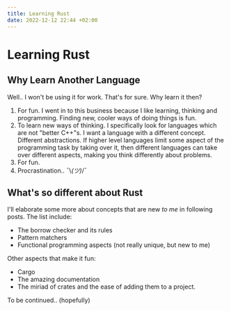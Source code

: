 ```yaml
---
title: Learning Rust
date: 2022-12-12 22:44 +02:00
---
```


# Learning Rust

## Why Learn Another Language

Well.. I won't be using it for work. That's for sure. Why learn it then?
1. For fun. I went in to this business because I like learning, thinking and
programming. Finding new, cooler ways of doing things is fun.
2. To learn new ways of thinking. I specifically look for languages which are
not "better C++"s. I want a language with a different concept. Different 
abstractions. If higher level languages limit some aspect of the programming task
by taking over it, then different languages can take over different aspects,
making you think differently about problems.
3. For fun.
4. Procrastination.. ¯\\_(ツ)_/¯

## What's so different about Rust

I'll elaborate some more about concepts that are new *to me* in following posts.
The list include:
* The borrow checker and its rules
* Pattern matchers
* Functional programming aspects (not really unique, but new to me)

Other aspects that make it fun:
* Cargo
* The amazing documentation
* The miriad of crates and the ease of adding them to a project.

To be continued.. (hopefully)